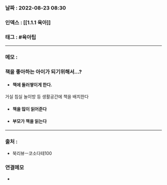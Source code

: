 ### 날짜 :  2022-08-23 08:30

### 인덱스 : [[1.1.1 육아]]

### 태그 : #육아팁

----

### 메모 :

### 책을 좋아하는 아이가 되기위해서...?

- #### 책에 둘러쌓이게 한다. 
거실 침실 놀이방 등 생활공간에 책을 배치한다

- #### 책을 많이 읽어준다

- #### 부모가 책을 읽는다


----
### 출처 :
- 북리뷰ㅡ코소다테100


### 연결메모
-











